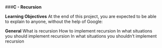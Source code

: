 ###**C - Recursion**

**Learning Objectives**
At the end of this project, you are expected to be able to explain to anyone, without the help of Google:

**General**
What is recursion
How to implement recursion
In what situations you should implement recursion
In what situations you shouldn’t implement recursion

